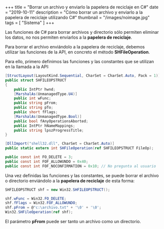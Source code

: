 +++
title = "Borrar un archivo y enviarlo  la papelera de reciclaje en C#"
date = "2019-10-11"
description = "Cómo borrar un archivo y enviarlo a la papelera de reciclaje utilizando C#"
thumbnail = "/images/noimage.jpg"
tags = [ "Sistema" ]
+++

Las funciones de C# para borrar archivos y directorio sólo permiten eliminar los datos, no nos permiten
enviarlos a la **papelera de reciclaje**.

Para borrar el archivo enviándolo a la papelera de reciclaje, debemos utilizar las funciones de la API, en concreto
el método **SHFileOperation**.

Para ello, primero definimos las funciones y las constantes que se utilizan en la llamada a la API:

```csharp
[StructLayout(LayoutKind.Sequential, CharSet = CharSet.Auto, Pack = 1)]
public struct SHFILEOPSTRUCT
{
	public IntPtr hwnd;
	[MarshalAs(UnmanagedType.U4)]
	public int wFunc;
	public string pFrom;
	public string pTo;
	public short fFlags;
	[MarshalAs(UnmanagedType.Bool)]
	public bool fAnyOperationsAborted;
	public IntPtr hNameMappings;
	public string lpszProgressTitle;
}

[DllImport("shell32.dll", CharSet = CharSet.Auto)]
public static extern int SHFileOperation(ref SHFILEOPSTRUCT FileOp);

public const int FO_DELETE = 3;
public const int FOF_ALLOWUNDO = 0x40;
public const int FOF_NOCONFIRMATION = 0x10; // No pregunta al usuario
```

Una vez definidas las funciones y las constantes, se puede borrar el archivo o directorio enviándolo a la **papelera de reciclaje**
de esta forma:

```csharp
SHFILEOPSTRUCT shf = new Win32.SHFILEOPSTRUCT();

shf.wFunc = Win32.FO_DELETE;
shf.fFlags = Win32.FOF_ALLOWUNDO;
shf.pFrom = @"c:\archivo.txt" + '\0' + '\0';
Win32.SHFileOperation(ref shf);
```

El parámetro **pFrom** puede ser tanto un archivo como un directorio.
